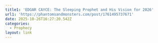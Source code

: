 ```yaml
---
title1: 'EDGAR CAYCE: The Sleeping Prophet and His Vision for 2026'
url1: 'https://phantomsandmonsters.com/post/1761495737671'
date: 2025-10-26T16:27:20.542Z
categories:
  - Prophecy
layout: link
---
```


